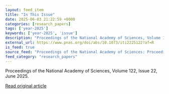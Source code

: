```yaml
---
layout: feed_item
title: "In This Issue"
date: 2025-06-03 21:22:59 +0000
categories: [research_papers]
tags: ['year-2025']
keywords: ['year-2025', 'issue']
description: "Proceedings of the National Academy of Sciences, Volume 122, Issue 22, June 2025"
external_url: https://www.pnas.org/doi/abs/10.1073/iti2225122?af=R
is_feed: true
source_feed: "Proceedings of the National Academy of Sciences: Proceedings of the National Academy of Sciences: Table of Contents"
feed_category: "research_papers"
---
```


Proceedings of the National Academy of Sciences, Volume 122, Issue 22, June 2025.

[Read original article](https://www.pnas.org/doi/abs/10.1073/iti2225122?af=R)
